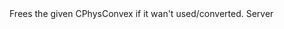 <function name="ConvexFree" parent="physcollide" type="libraryfunc">
	<description>
		Frees the given CPhysConvex if it wan't used/converted.
		<added version="0.7"></added>
	</description>
	<realm>Server</realm>
	<args>
		<arg name="convex" type="CPhysConvex "></arg>
	</args>
</function>